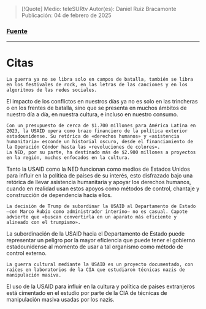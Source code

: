 >[!Quote]
>Medio: teleSURtv
>Autor(es): Daniel Ruiz Bracamonte
>Publicación: 04 de febrero de 2025
### [Fuente](https://www.telesurtv.net/guerra-cultural-y-soft-power-como-usaid-y-la-ned-reconfiguran-la-dominacion-estadounidense-en-america-latina/)
---
# Citas

	La guerra ya no se libra solo en campos de batalla, también se libra en los festivales de rock, en las letras de las canciones y en los algoritmos de las redes sociales.

El impacto de los conflictos en nuestros días ya no es solo en las trincheras o en los frentes de batalla, sino que se presenta en muchos ámbitos de nuestro día a día, en nuestra cultura, e incluso en nuestro consumo.

	Con un presupuesto de cerca de $1.700 millones para América Latina en 2023, la USAID opera como brazo financiero de la política exterior estadounidense. Su retórica de «derechos humanos» y «asistencia humanitaria» esconde un historial oscuro, desde el financiamiento de la Operación Cóndor hasta las «revoluciones de colores».
	La NED, por su parte, ha destinado más de $2.900 millones a proyectos en la región, muchos enfocados en la cultura.

Tanto la USAID como la NED funcionan como medios de Estados Unidos para influir en la política de paises de su interés, esto disfrazado bajo una retórica de llevar asistencia humanitaria y apoyar los derechos humanos, cuando en realidad usan estos apoyos como métodos de control, chantaje y construcción de dependencia hacia ellos.

	La decisión de Trump de subordinar la USAID al Departamento de Estado —con Marco Rubio como administrador interino— no es casual. Capote advierte que «buscan convertirla en un aparato más eficiente y alineado con el trumpismo».

La subordinación de la USAID hacia el Departamento de Estado puede representar un peligro por la mayor eficiencia que puede tener el gobierno estadounidense al momento de usar a tal organismo como método de control externo.

	La guerra cultural mediante la USAID es un proyecto documentado, con raíces en laboratorios de la CIA que estudiaron técnicas nazis de manipulación masiva.

El uso de la USAID para influir en la cultura y política de paises extranjeros está cimentado en el estudio por parte de la CIA de técnicas de manipulación masiva usadas por los nazis.